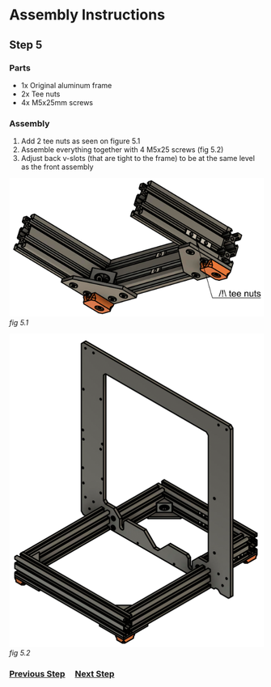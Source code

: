 # Assembly Instructions

## Step 5

### Parts

* 1x Original aluminum frame
* 2x Tee nuts
* 4x M5x25mm screws

### Assembly

1.  Add 2 tee nuts as seen on figure 5.1
1.  Assemble everything together with 4 M5x25 screws (fig 5.2)
1.  Adjust back v-slots (that are tight to the frame) to be at the same level as the front assembly

![](img/fig5.1.png)\
*fig 5.1*

![](img/fig5.2.png)\
*fig 5.2*

### [Previous Step](step04.md) &nbsp;&nbsp;&nbsp; [Next Step](step06.md)
